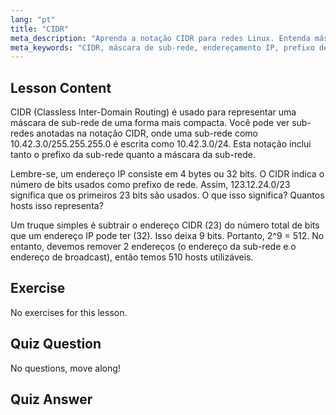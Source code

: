 ```yaml
---
lang: "pt"
title: "CIDR"
meta_description: "Aprenda a notação CIDR para redes Linux. Entenda máscaras de sub-rede, endereçamento IP e cálculo de hosts com este guia amigável para iniciantes. Melhore suas habilidades de rede!"
meta_keywords: "CIDR, máscara de sub-rede, endereçamento IP, prefixo de rede, rede Linux, iniciante, tutorial, guia"
---
```


## Lesson Content

CIDR (Classless Inter-Domain Routing) é usado para representar uma máscara de sub-rede de uma forma mais compacta. Você pode ver sub-redes anotadas na notação CIDR, onde uma sub-rede como 10.42.3.0/255.255.255.0 é escrita como 10.42.3.0/24. Esta notação inclui tanto o prefixo da sub-rede quanto a máscara da sub-rede.

Lembre-se, um endereço IP consiste em 4 bytes ou 32 bits. O CIDR indica o número de bits usados como prefixo de rede. Assim, 123.12.24.0/23 significa que os primeiros 23 bits são usados. O que isso significa? Quantos hosts isso representa?

Um truque simples é subtrair o endereço CIDR (23) do número total de bits que um endereço IP pode ter (32). Isso deixa 9 bits. Portanto, 2^9 = 512. No entanto, devemos remover 2 endereços (o endereço da sub-rede e o endereço de broadcast), então temos 510 hosts utilizáveis.

## Exercise

No exercises for this lesson.

## Quiz Question

No questions, move along!

## Quiz Answer
